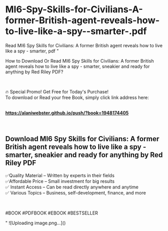 # MI6-Spy-Skills-for-Civilians-A-former-British-agent-reveals-how-to-live-like-a-spy--smarter-.pdf
Read MI6 Spy Skills for Civilians: A former British agent reveals how to live like a spy - smarter,  pdf
"<p>How to Download Or Read MI6 Spy Skills for Civilians: A former British agent reveals how to live like a spy - smarter, sneakier and ready for anything by Red Riley PDF?</p>
<p>&nbsp;</p>
<p>&#128293;  Special Promo! Get Free for Today's Purchase!<br />To download or Read your free Book, simply click link address here:&nbsp;<br />&nbsp;</p>
<p><a href=""https://alaniwebster.github.io/push/?book=1948174405""><strong>https://alaniwebster.github.io/push/?book=1948174405</strong></a></p>
<p>&nbsp;</p>
<h2>Download MI6 Spy Skills for Civilians: A former British agent reveals how to live like a spy - smarter, sneakier and ready for anything by Red Riley PDF</h2>
<p>&#x2705;Quality Material &ndash; Written by experts in their fields<br />&#x2705;Affordable Price &ndash; Small investment for big results<br />&#x2705; Instant Access &ndash; Can be read directly anywhere and anytime<br />&#x2705; Various Topics &ndash; Business, self-development, finance, and more</p>
<p>&nbsp;</p>
<p>#BOOK #PDFBOOK #EBOOK #BESTSELLER</p>
"
![Uploading image.png…]()
